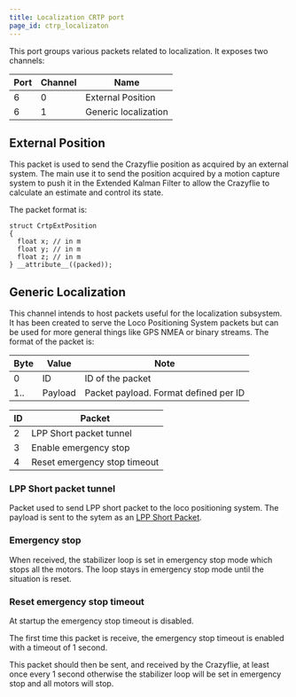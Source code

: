 ```yaml
---
title: Localization CRTP port
page_id: ctrp_localizaton
---
```



This port groups various packets related to localization. It exposes two
channels:

 | Port  | Channel  | Name|
 | ------| ---------| ----------------------|
 | 6     | 0        | External Position 	|
 | 6     | 1        | Generic localization 	|

External Position
-----------------

This packet is used to send the Crazyflie position as acquired by an
external system. The main use it to send the position acquired by a
motion capture system to push it in the Extended Kalman Filter to allow
the Crazyflie to calculate an estimate and control its state.

The packet format is:

``` {.c}
struct CrtpExtPosition
{
  float x; // in m
  float y; // in m
  float z; // in m
} __attribute__((packed));
```

Generic Localization
--------------------

This channel intends to host packets useful for the localization
subsystem. It has been created to serve the Loco Positioning System
packets but can be used for more general things like GPS NMEA or binary
streams. The format of the packet is:

| Byte  | Value    | Note 									|
| ------| ---------| ---------------------------------------|
| 0     | ID       | ID of the packet 						|
| 1..   | Payload  | Packet payload. Format defined per ID 	|

| ID  | Packet 							|
| ----| --------------------------------|
| 2   |  LPP Short packet tunnel		|
| 3   |  Enable emergency stop 			|
| 4   |  Reset emergency stop timeout 	|

### LPP Short packet tunnel

Packet used to send LPP short packet to the loco positioning system. The
payload is sent to the sytem as an [LPP Short
Packet](https://www.bitcraze.io/docs/lps-node-firmware/master/lpp/).

### Emergency stop

When received, the stabilizer loop is set in emergency stop mode which
stops all the motors. The loop stays in emergency stop mode until the
situation is reset.

### Reset emergency stop timeout

At startup the emergency stop timeout is disabled.

The first time this packet is receive, the emergency stop timeout is
enabled with a timeout of 1 second.

This packet should then be sent, and received by the Crazyflie, at least
once every 1 second otherwise the stabilizer loop will be set in
emergency stop and all motors will stop.
